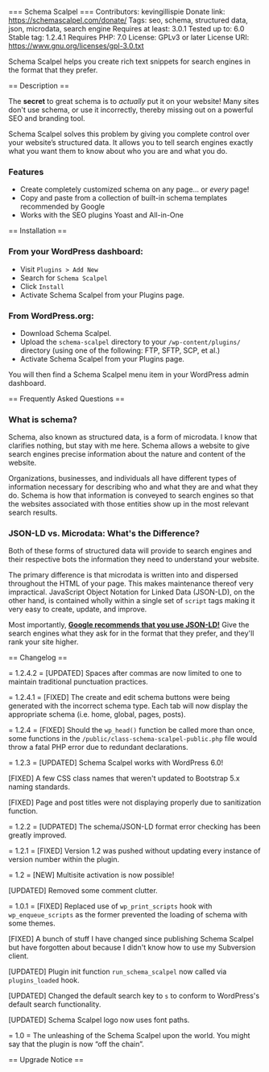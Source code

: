 === Schema Scalpel ===
Contributors: kevingillispie
Donate link: https://schemascalpel.com/donate/
Tags: seo, schema, structured data, json, microdata, search engine
Requires at least: 3.0.1
Tested up to: 6.0
Stable tag: 1.2.4.1
Requires PHP: 7.0
License: GPLv3 or later
License URI: https://www.gnu.org/licenses/gpl-3.0.txt

Schema Scalpel helps you create rich text snippets for search engines in the format that they prefer.

== Description ==

The **secret** to great schema is to _actually_ put it on your website! Many sites don't use schema, or use it incorrectly, thereby missing out on a powerful SEO and branding tool.

Schema Scalpel solves this problem by giving you complete control over your website’s structured data. It allows you to tell search engines exactly what you want them to know about who you are and what you do.

### Features
- Create completely customized schema on any page… or _every_ page!
- Copy and paste from a collection of built-in schema templates recommended by Google
- Works with the SEO plugins Yoast and All-in-One

== Installation ==

### From your WordPress dashboard:

- Visit `Plugins > Add New`
- Search for `Schema Scalpel`
- Click `Install`
- Activate Schema Scalpel from your Plugins page.

### From WordPress.org:

- Download Schema Scalpel.
- Upload the `schema-scalpel` directory to your `/wp-content/plugins/` directory (using one of the following: FTP, SFTP, SCP, et al.)
- Activate Schema Scalpel from your Plugins page.

You will then find a Schema Scalpel menu item in your WordPress admin dashboard.

== Frequently Asked Questions ==

### What is schema?

Schema, also known as structured data, is a form of microdata. I know that clarifies nothing, but stay with me here. Schema allows a website to give search engines precise information about the nature and content of the website.

Organizations, businesses, and individuals all have different types of information necessary for describing who and what they are and what they do. Schema is how that information is conveyed to search engines so that the websites associated with those entities show up in the most relevant search results.

### JSON-LD vs. Microdata: What's the Difference?

Both of these forms of structured data will provide to search engines and their respective bots the information they need to understand your website.

The primary difference is that microdata is written into and dispersed throughout the HTML of your page. This makes maintenance thereof very impractical. JavaScript Object Notation for Linked Data (JSON-LD), on the other hand, is contained wholly within a single set of `script` tags making it very easy to create, update, and improve. 

Most importantly, **[Google recommends that you use JSON-LD!](https://developers.google.com/search/docs/advanced/structured-data/intro-structured-data#format-placement)** Give the search engines what they ask for in the format that they prefer, and they'll rank your site higher.

== Changelog ==

= 1.2.4.2 =
[UPDATED] Spaces after commas are now limited to one to maintain traditional punctuation practices. 

= 1.2.4.1 =
[FIXED] The create and edit schema buttons were being generated with the incorrect schema type. Each tab will now display the appropriate schema (i.e. home, global, pages, posts).

= 1.2.4 =
[FIXED] Should the `wp_head()` function be called more than once, some functions in the `/public/class-schema-scalpel-public.php` file would throw a fatal PHP error due to redundant declarations. 

= 1.2.3 =
[UPDATED] Schema Scalpel works with WordPress 6.0!

[FIXED] A few CSS class names that weren't updated to Bootstrap 5.x naming standards.

[FIXED] Page and post titles were not displaying properly due to sanitization function.

= 1.2.2 =
[UDPATED] The schema/JSON-LD format error checking has been greatly improved. 

= 1.2.1 =
[FIXED] Version 1.2 was pushed without updating every instance of version number within the plugin.

= 1.2 =
[NEW] Multisite activation is now possible!

[UPDATED] Removed some comment clutter.

= 1.0.1 =
[FIXED] Replaced use of `wp_print_scripts` hook with `wp_enqueue_scripts` as the former prevented the loading of schema with some themes.

[FIXED] A bunch of stuff I have changed since publishing Schema Scalpel but have forgotten about because I didn't know how to use my Subversion client.

[UPDATED] Plugin init function `run_schema_scalpel` now called via `plugins_loaded` hook.

[UPDATED] Changed the default search key to `s` to conform to WordPress's default search functionality.

[UPDATED] Schema Scalpel logo now uses font paths.

= 1.0 =
The unleashing of the Schema Scalpel upon the world. You might say that the plugin is now “off the chain”.

== Upgrade Notice ==